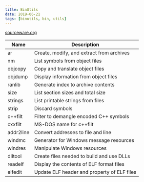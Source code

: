 ```yaml
---
title: BinUtils
date: 2019-06-21
tags: [binutils, bin, utils]
---
```


[sourceware.org](https://sourceware.org/binutils/docs/binutils/index.html#SEC_Contents)

|Name       |Description|
|-----------|-----------|
|ar         |Create, modify, and extract from archives|
|nm         |List symbols from object files|
|objcopy    |Copy and translate object files|
|objdump    |Display information from object files|
|ranlib     |Generate index to archive contents|
|size       |List section sizes and total size|
|strings    |List printable strings from files|
|strip      |Discard symbols|
|c++filt    |Filter to demangle encoded C++ symbols|
|cxxfilt    |MS-DOS name for c++filt|
|addr2line  |Convert addresses to file and line|
|windmc     |Generator for Windows message resources|
|windres    |Manipulate Windows resources|
|dlltool    |Create files needed to build and use DLLs|
|readelf    |Display the contents of ELF format files|
|elfedit    |Update ELF header and property of ELF files|

